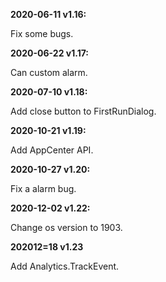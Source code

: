﻿
**2020-06-11 v1.16:**

Fix some bugs.

**2020-06-22 v1.17:**

Can custom alarm.

**2020-07-10 v1.18:**

Add close button to FirstRunDialog.

**2020-10-21 v1.19:**

Add AppCenter API.

**2020-10-27 v1.20:**

Fix a alarm bug.

**2020-12-02 v1.22:**

Change os version to 1903.

**202012=18 v1.23**

Add Analytics.TrackEvent.
